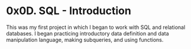 # 0x0D. SQL - Introduction
This was my first project in which I began to work with SQL and relational databases. I began practicing introductory data definition and data manipulation language, making subqueries, and using functions.
